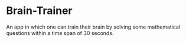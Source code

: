 # Brain-Trainer
An app in which one can train their brain by solving some mathematical questions within a time span of 30 seconds.
